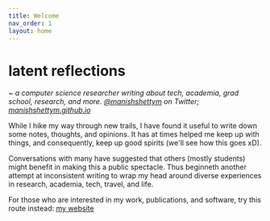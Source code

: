 ```yaml
---
title: Welcome
nav_order: 1
layout: home
---
```


# latent reflections
<i>~ a computer science researcher writing about tech, academia, grad school, research, and more. <a href="https://twitter.com/manishshettym">@manishshettym</a> on Twitter; <a href="https://manishshettym.github.io">manishshettym.github.io</a></i>


While I hike my way through new trails, I have found it useful to write down some notes, thoughts, and opinions. It has at times helped me keep up with things, and consequently, keep up good spirits (we'll see how this goes xD).

Conversations with many have suggested that others (mostly students) might benefit in making this a public spectacle. Thus beginneth another attempt at inconsistent writing to wrap my head around diverse experiences in research, academia, tech, travel, and life.

<p>For those who are interested in my work, publications, and software, try this route instead: 
<a href="https://manishshettym.github.io">my website</a></p>
